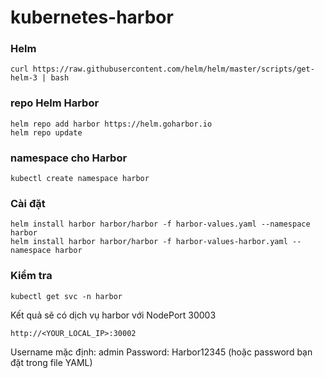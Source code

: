 # kubernetes-harbor

### Helm

```
curl https://raw.githubusercontent.com/helm/helm/master/scripts/get-helm-3 | bash
```

### repo Helm Harbor
```
helm repo add harbor https://helm.goharbor.io
helm repo update
```

### namespace cho Harbor

```
kubectl create namespace harbor
```

### Cài đặt

```
helm install harbor harbor/harbor -f harbor-values.yaml --namespace harbor
helm install harbor harbor/harbor -f harbor-values-harbor.yaml --namespace harbor
```

### Kiểm tra

```
kubectl get svc -n harbor
```

Kết quả sẽ có dịch vụ harbor với NodePort 30003
```
http://<YOUR_LOCAL_IP>:30002
```


Username mặc định: admin
Password: Harbor12345 (hoặc password bạn đặt trong file YAML)

